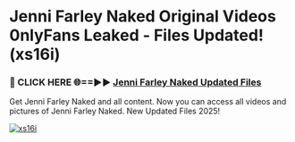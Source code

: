 # Jenni Farley Naked Original Videos 0nlyFans Leaked - Files Updated! (xs16i)

<h3>🔴 CLICK HERE 🌐==►► <a href="https://tinyurl.com/yckcrads" rel="nofollow">Jenni Farley Naked Updated Files</a></h3>

Get Jenni Farley Naked and all content. Now you can access all videos and pictures of Jenni Farley Naked. New Updated Files 2025!

[![xs16i](https://i.imgur.com/hpKpOFt.gif)](https://tinyurl.com/yckcrads)
